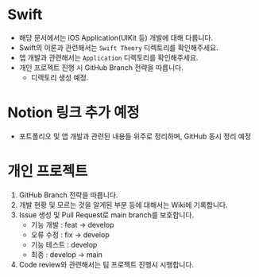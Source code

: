 # Swift
- 해당 문서에서는 iOS Application(UIKit 등) 개발에 대해 다룹니다.
- Swift의 이론과 관련해서는 `Swift Theory` 디렉토리를 확인해주세요.
- 앱 개발과 관련해서는 `Application` 디렉토리를 확인해주세요.
- 개인 프로젝트 진행 시 GitHub Branch 전략을 따릅니다.
    - 디렉토리 생성 예정.

# Notion 링크 추가 예정
- 포트폴리오 및 앱 개발과 관련된 내용들 위주로 정리하며, GitHub 동시 정리 예정

# 개인 프로젝트
1. GitHub Branch 전략을 따릅니다.
2. 개발 현황 및 모르는 것을 알게된 부분 등에 대해서는 Wiki에 기록합니다.
3. Issue 생성 및 Pull Request로 main branch를 보호합니다.
    - 기능 개발 : feat -> develop
    - 오류 수정 : fix -> develop
    - 기능 테스트 : develop
    - 최종 : develop -> main
4. Code review와 관련해서는 팀 프로젝트 진행시 시행합니다.